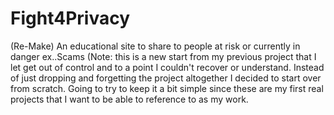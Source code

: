 # Fight4Privacy
(Re-Make) An educational site to share to people at risk or currently in danger ex..Scams
(Note: this is a new start from my previous project that I let get out of control and to a point I couldn't recover or understand. Instead of just dropping and forgetting the project altogether I decided to start over from scratch. Going to try to keep it a bit simple since these are my first real projects that I want to be able to reference to as my work. 

